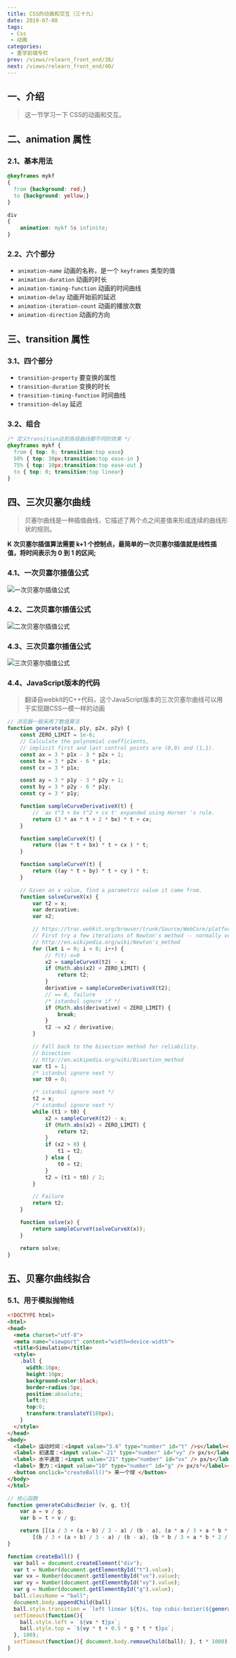 ```yaml
---
title: CSS的动画和交互（三十九）
date: 2019-07-08
tags:
 - Css
 - 动画
categories:
 - 重学前端专栏
prev: /views/relearn_front_end/38/
next: /views/relearn_front_end/40/
---
```


## 一、介绍

> 这一节学习一下 CSS的动画和交互。

## 二、animation 属性

### 2.1、基本用法

```css
@keyframes mykf
{
  from {background: red;}
  to {background: yellow;}
}

div
{
    animation: mykf 5s infinite;
}
```

### 2.2、六个部分

- `animation-name` 动画的名称，是一个 `keyframes` 类型的值
- `animation-duration` 动画的时长
- `animation-timing-function` 动画的时间曲线
- `animation-delay` 动画开始前的延迟
- `animation-iteration-count` 动画的播放次数
- `animation-direction` 动画的方向

## 三、transition 属性

### 3.1、四个部分

- `transition-property` 要变换的属性
- `transition-duration` 变换的时长
- `transition-timing-function` 时间曲线
- `transition-delay` 延迟

### 3.2、组合

```css
/* 定义transition达到各段曲线都不同的效果 */
@keyframes mykf {
  from { top: 0; transition:top ease}
  50% { top: 30px;transition:top ease-in }
  75% { top: 10px;transition:top ease-out }
  to { top: 0; transition:top linear}
}
```

## 四、三次贝塞尔曲线

> 贝塞尔曲线是一种插值曲线，它描述了两个点之间差值来形成连续的曲线形状的规则。

**K 次贝塞尔插值算法需要 k+1 个控制点，最简单的一次贝塞尔插值就是线性插值，将时间表示为 0 到 1 的区间;**

### 4.1、一次贝塞尔插值公式

![一次贝塞尔插值公式](https://static001.geekbang.org/resource/image/d7/f8/d7e7c3bcc1e2b2ce72fde79956e872f8.png)

### 4.2、二次贝塞尔插值公式

![二次贝塞尔插值公式](https://static001.geekbang.org/resource/image/14/84/14d6a5396b7c0cc696c52a9e06e45184.png)

### 4.3、三次贝塞尔插值公式

![三次贝塞尔插值公式](https://static001.geekbang.org/resource/image/65/b2/65ff1dd9b8e5911f9dd089531acea2b2.png)

### 4.4、JavaScript版本的代码

> 翻译自webkit的C++代码，这个JavaScript版本的三次贝塞尔曲线可以用于实现跟CSS一模一样的动画

```js
// 浏览器一般采用了数值算法
function generate(p1x, p1y, p2x, p2y) {
    const ZERO_LIMIT = 1e-6;
    // Calculate the polynomial coefficients,
    // implicit first and last control points are (0,0) and (1,1).
    const ax = 3 * p1x - 3 * p2x + 1;
    const bx = 3 * p2x - 6 * p1x;
    const cx = 3 * p1x;

    const ay = 3 * p1y - 3 * p2y + 1;
    const by = 3 * p2y - 6 * p1y;
    const cy = 3 * p1y;

    function sampleCurveDerivativeX(t) {
        // `ax t^3 + bx t^2 + cx t' expanded using Horner 's rule.
        return (3 * ax * t + 2 * bx) * t + cx;
    }

    function sampleCurveX(t) {
        return ((ax * t + bx) * t + cx ) * t;
    }

    function sampleCurveY(t) {
        return ((ay * t + by) * t + cy ) * t;
    }

    // Given an x value, find a parametric value it came from.
    function solveCurveX(x) {
        var t2 = x;
        var derivative;
        var x2;

        // https://trac.webkit.org/browser/trunk/Source/WebCore/platform/animation
        // First try a few iterations of Newton's method -- normally very fast.
        // http://en.wikipedia.org/wiki/Newton's_method
        for (let i = 0; i < 8; i++) {
            // f(t)-x=0
            x2 = sampleCurveX(t2) - x;
            if (Math.abs(x2) < ZERO_LIMIT) {
                return t2;
            }
            derivative = sampleCurveDerivativeX(t2);
            // == 0, failure
            /* istanbul ignore if */
            if (Math.abs(derivative) < ZERO_LIMIT) {
                break;
            }
            t2 -= x2 / derivative;
        }

        // Fall back to the bisection method for reliability.
        // bisection
        // http://en.wikipedia.org/wiki/Bisection_method
        var t1 = 1;
        /* istanbul ignore next */
        var t0 = 0;

        /* istanbul ignore next */
        t2 = x;
        /* istanbul ignore next */
        while (t1 > t0) {
            x2 = sampleCurveX(t2) - x;
            if (Math.abs(x2) < ZERO_LIMIT) {
                return t2;
            }
            if (x2 > 0) {
                t1 = t2;
            } else {
                t0 = t2;
            }
            t2 = (t1 + t0) / 2;
        }

        // Failure
        return t2;
    }

    function solve(x) {
        return sampleCurveY(solveCurveX(x));
    }

    return solve;
}
```

## 五、贝塞尔曲线拟合

### 5.1、用于模拟抛物线

```html
<!DOCTYPE html>
<html>
<head>
  <meta charset="utf-8">
  <meta name="viewport" content="width=device-width">
  <title>Simulation</title>
  <style>
    .ball {
      width:10px;
      height:10px;
      background-color:black;
      border-radius:5px;
      position:absolute;
      left:0;
      top:0;
      transform:translateY(180px);
    }
  </style>
</head>
<body>
  <label> 运动时间：<input value="3.6" type="number" id="t" />s</label><br/>
  <label> 初速度：<input value="-21" type="number" id="vy" /> px/s</label><br/>
  <label> 水平速度：<input value="21" type="number" id="vx" /> px/s</label><br/>
  <label> 重力：<input value="10" type="number" id="g" /> px/s²</label><br/>
  <button onclick="createBall()"> 来一个球 </button>
</body>
</html>
```

```js
// 核心函数
function generateCubicBezier (v, g, t){
    var a = v / g;
    var b = t + v / g;

    return [[(a / 3 + (a + b) / 3 - a) / (b - a), (a * a / 3 + a * b * 2 / 3 - a * a) / (b * b - a * a)],
        [(b / 3 + (a + b) / 3 - a) / (b - a), (b * b / 3 + a * b * 2 / 3 - a * a) / (b * b - a * a)]];
}

function createBall() {
  var ball = document.createElement("div");
  var t = Number(document.getElementById("t").value);
  var vx = Number(document.getElementById("vx").value);
  var vy = Number(document.getElementById("vy").value);
  var g = Number(document.getElementById("g").value);
  ball.className = "ball";
  document.body.appendChild(ball)
  ball.style.transition = `left linear ${t}s, top cubic-bezier(${generateCubicBezier(vy, g, t)}) ${t}s`;
  setTimeout(function(){
    ball.style.left = `${vx * t}px`; 
    ball.style.top = `${vy * t + 0.5 * g * t * t}px`; 
  }, 100);
  setTimeout(function(){ document.body.removeChild(ball); }, t * 1000);
}
```
